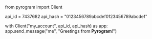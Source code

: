 from pyrogram import Client

api_id = 7437682
api_hash = "0123456789abcdef0123456789abcdef"

with Client("my_account", api_id, api_hash) as app:
    app.send_message("me", "Greetings from **Pyrogram**!")

